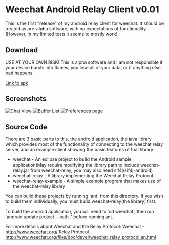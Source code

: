 Weechat Android Relay Client v0.01
==================================
This is the first "release" of my android relay client for weechat.
It should be treated as pre-alpha software, with no expectations of
functionality.(However, in my limited tests it seems to mostly work)

Download
--------
USE AT YOUR OWN RISK! This is alpha software and I am not responsible
if your device bursts into flames, you lose all of your data, or if
anything else bad happens.

[Link to apk](https://github.com/ubergeek42/weechat-android/raw/master/releases/weechat.apk)

Screenshots
-----------
![Chat View](https://github.com/ubergeek42/weechat-android/raw/master/releases/chat-channel.png)
![Buffer List](https://github.com/ubergeek42/weechat-android/raw/master/releases/buffers-tab.png)
![Preferences page](https://github.com/ubergeek42/weechat-android/raw/master/releases/preferences.png)


Source Code
-----------
There are 3 basic parts to this, the android application, the java library which provides most of
the functionality of connecting to the weechat relay server, and an example client showing the basic
features of that library.

* weechat - An eclipse project to build the Android sample application(May require modifying the library path to include weechat-relay.jar from weechat-relay, you may also need slf4j/slf4j-android)
* weechat-relay - A library implementing the Weechat Relay Protocol
* weechat-relay-example - A simple example program that makes use of the weechat-relay library

You can build these projects by running 'ant' from this directory. If you wish to build them individually, you must build weechat-relay(the library) first.

To build the android application, you will need to 'cd weechat', then run 'android update project --path .' before running ant.

For more details about Weechat and the Relay Protocol:
Weechat - http://www.weechat.org/
Relay Protocol - http://www.weechat.org/files/doc/devel/weechat_relay_protocol.en.html
